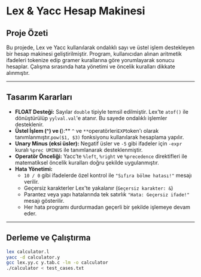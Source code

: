 # Lex & Yacc Hesap Makinesi

## Proje Özeti

Bu projede, Lex ve Yacc kullanılarak ondalıklı sayı ve üstel işlem destekleyen bir hesap makinesi geliştirilmiştir. Program, kullanıcıdan alınan aritmetik ifadeleri tokenize edip gramer kurallarına göre yorumlayarak sonucu hesaplar. Çalışma sırasında hata yönetimi ve öncelik kuralları dikkate alınmıştır.

---

## Tasarım Kararları

- **FLOAT Desteği:** Sayılar `double` tipiyle temsil edilmiştir. Lex'te `atof()` ile dönüştürülüp `yylval.val`'e atanır. Bu sayede ondalıklı işlemler desteklenir.
- **Üstel İşlem (^) ve (**):** `^` ve `**`operatörleri`EXP`token'ı olarak tanımlanmıştır.`pow($1, $3)` fonksiyonu kullanılarak hesaplama yapılır.
- **Unary Minus (eksi üsler):** Negatif üsler ve `-5` gibi ifadeler için `-expr` kuralı `%prec UMINUS` ile tanımlanarak desteklenmiştir.
- **Operatör Önceliği:** Yacc’te `%left`, `%right` ve `%precedence` direktifleri ile matematiksel öncelik kuralları doğru şekilde uygulanmıştır.
- **Hata Yönetimi:**
  - `10 / 0` gibi ifadelerde özel kontrol ile `"Sıfıra bölme hatası!"` mesajı verilir.
  - Geçersiz karakterler Lex'te yakalanır (`Geçersiz karakter: &`)
  - Parantez veya yapı hatalarında tek satırlık `"Hata: Geçersiz ifade!"` mesajı gösterilir.
  - Her hata programı durdurmadan geçerli bir şekilde işlemeye devam eder.

---

## Derleme ve Çalıştırma

```bash
lex calculator.l
yacc -d calculator.y
gcc lex.yy.c y.tab.c -lm -o calculator
./calculator < test_cases.txt
```
